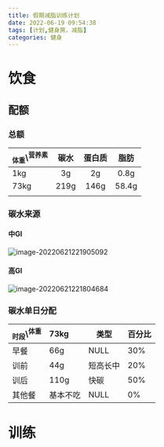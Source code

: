 ```yaml
---
title: 假期减脂训练计划
date: 2022-06-19 09:54:38
tags: [计划,健身房，减脂]
categories: 健身
---
```


# 饮食

## 配额

### 总额

| <sub>体重</sub>\\<sup>营养素</sup> | 碳水 | 蛋白质 | 脂肪  |
| ---------------------------------- | :--: | :----: | :---: |
| 1kg                                |  3g  |   2g   | 0.8g  |
| 73kg                               | 219g |  146g  | 58.4g |
|                                    |      |        |       |

### 碳水来源

#### 中GI

![image-20220621221905092](https://mewtiger-1311904225.cos.ap-nanjing.myqcloud.com/post/image-20220621221905092.png)

#### 高GI

![image-20220621221804684](https://mewtiger-1311904225.cos.ap-nanjing.myqcloud.com/post/image-20220621221804684.png)



### 碳水单日分配

| <sub>时段</sub>\\<sup>体重</sup> | 73kg     | 类型     | 百分比 |
| :------------------------------- | :------- | -------- | ------ |
| 早餐                             | 66g      | NULL     | 30%    |
| 训前                             | 44g      | 短高长中 | 20%    |
| 训后                             | 110g     | 快碳     | 50%    |
| 其他餐                           | 基本不吃 | NULL     | 0%     |

# 训练

